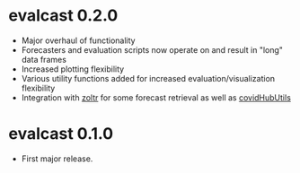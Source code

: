 # evalcast 0.2.0

- Major overhaul of functionality
- Forecasters and evaluation scripts now operate on and result in "long" data 
frames
- Increased plotting flexibility
- Various utility functions added for increased evaluation/visualization
flexibility
- Integration with [zoltr](https://docs.zoltardata.com/zoltr/) for some forecast
retrieval as well as [covidHubUtils](https://github.com/reichlab/covidHubUtils)


# evalcast 0.1.0

- First major release.
